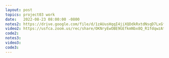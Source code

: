 ```yaml
---
layout: post
topics: project03 work
date:   2022-08-23 08:00:00 -0800
notes2: https://drive.google.com/file/d/1zAUusHqqI4jiXQDdkRxtdNsqD7LxGfNC/view?usp=sharing
video2: https://usfca.zoom.us/rec/share/OKNryEwOBE9GEfkmNbx8Q_R1fdqwzAtAI2FqZmcEzMciNpsRF1EvI_BnEVXIPL8h.aDiUOZTis-7e8FLV 
code2: 
notes3: 
video3: 
code3: 
---
```

